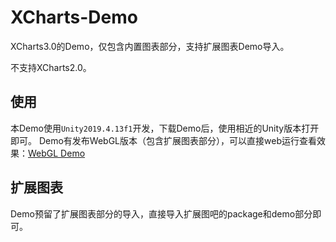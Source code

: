 # XCharts-Demo

XCharts3.0的Demo，仅包含内置图表部分，支持扩展图表Demo导入。

不支持XCharts2.0。

## 使用

本Demo使用`Unity2019.4.13f1`开发，下载Demo后，使用相近的Unity版本打开即可。
Demo有发布WebGL版本（包含扩展图表部分），可以直接web运行查看效果：[WebGL Demo](https://xcharts-team.github.io/demo/)

## 扩展图表

Demo预留了扩展图表部分的导入，直接导入扩展图吧的package和demo部分即可。
